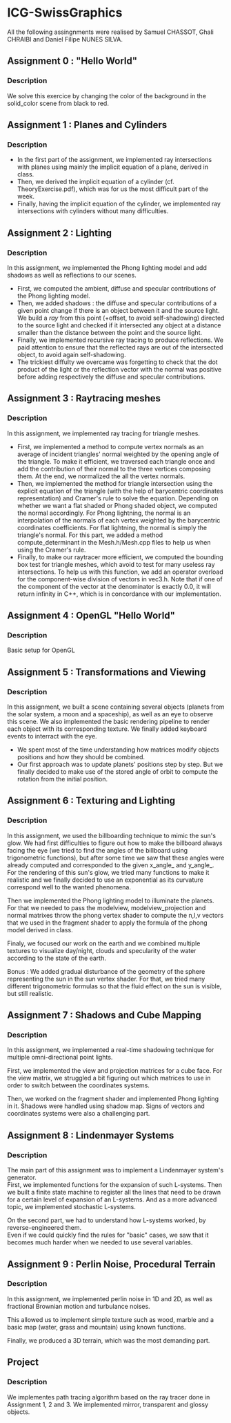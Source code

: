 # ICG-SwissGraphics

All the following assingnments were realised by Samuel CHASSOT, Ghali CHRAIBI and Daniel Filipe NUNES SILVA.

## Assignment 0 : "Hello World"

### Description
We solve this exercice by changing the color of the background in the solid_color scene from black to red.

## Assignment 1 : Planes and Cylinders

### Description
- In the first part of the assignment, we implemented ray intersections with planes using mainly the implicit equation of a plane, derived in class.
- Then, we derived the implicit equation of a cylinder (cf. TheoryExercise.pdf), which was for us the most difficult part of the week.
- Finally, having the implicit equation of the cylinder, we implemented ray intersections with cylinders without many difficulties.

## Assignment 2 : Lighting

### Description
In this assignment, we implemented the Phong lighting model and add shadows as well as reflections to our scenes.

- First, we computed the ambient, diffuse and specular contributions of the Phong lighting model.
- Then, we added shadows : the diffuse and specular contributions of a given point change if there is an object between it and the source light. We build a _ray_ from this point (+offset, to avoid self-shadowing) directed to the source light and checked if it intersected any object at a distance smaller than the distance between the point and the source light.
- Finally, we implemented recursive ray tracing to produce reflections. We paid attention to ensure that the reflected rays are out of the intersected object, to avoid again self-shadowing.
- The trickiest diffulty we overcame was forgetting to check that the dot product of the light or the reflection vector with the normal was positive before adding respectively the diffuse and specular contributions.

## Assignment 3 : Raytracing meshes

### Description
In this assignment, we implemented ray tracing for triangle meshes.

- First, we implemented a method to compute vertex normals as an average of incident triangles' normal weighted by the opening angle of the triangle. To make it efficient, we traversed each triangle once and add the contribution of their normal to the three vertices composing them. At the end, we normalized the all the vertex normals.
- Then, we implemented the method for triangle intersection using the explicit equation of the triangle (with the help of barycentric coordinates representation) and Cramer's rule to solve the equation. Depending on whether we  want a flat shaded or Phong shaded object, we computed the normal accordingly. For Phong lightning, the normal is an interpolation of the normals of each vertex weighted by the barycentric coordinates coefficients. For flat lightning, the normal is simply the triangle's normal.
For this part, we added a method compute_determinant in the Mesh.h/Mesh.cpp files to help us when using the Cramer's rule.
- Finally, to make our raytracer more efficient, we computed the bounding box test for triangle meshes, which avoid to test for many useless ray intersections. To help us with this function, we add an operator overload for the component-wise division of vectors in vec3.h.
Note that if one of the component of the vector at the denominator is exactly 0.0, it will return infinity in C++, which is in concordance with our implementation.

## Assignment 4 : OpenGL "Hello World"

### Description
Basic setup for OpenGL


## Assignment 5 : Transformations and Viewing

### Description
In this assignment, we built a scene containing several objects (planets from the solar system, a moon and a spaceship), as well as an eye to observe this scene. We also implemented the basic rendering pipeline to render each object with its corresponding texture. We finally added keyboard events to interract with the eye.

- We spent most of the time understanding how matrices modify objects positions and how they should be combined.
- Our first approach was to update planets' positions step by step. But we finally decided to make use of the stored angle of orbit to compute the rotation from the initial position.

## Assignment 6 : Texturing and Lighting

### Description

In this assignment, we used the billboarding technique to mimic the sun's glow. We had first difficulties to figure out how to make the billboard always facing the eye (we tried to find the angles of the billboard using trigonometric functions), but after some time we saw that these angles were already computed and corresponded to the given x\_angle_ and y\_angle_.
For the rendering of this sun's glow, we tried many functions to make it realistic and we finally decided to use an exponential as its curvature correspond well to the wanted phenomena.

Then we implemented the Phong lighting model to illuminate the planets. For that we needed to pass the modelview, modelview_projection and normal matrixes throw the phong vertex shader to compute the n,l,v vectors that we used in the fragment shader to apply the formula of the phong model derived in class.

Finaly, we focused our work on the earth and we combined multiple textures to visualize day/night, clouds and specularity of the water according to the state of the earth.

Bonus : We added gradual disturbance of the geometry of the sphere representing the sun in the sun vertex shader. For that, we tried many different trigonometric formulas so that the fluid effect on the sun is visible, but still realistic.

## Assignment 7 : Shadows and Cube Mapping

### Description
In this assignment, we implemented a real-time shadowing technique for multiple omni-directional point lights.

First, we implemented the view and projection matrices for a cube face. For the view matrix, we struggled a bit figuring out which matrices to use in order to switch between the coordinates systems.

Then, we worked on the fragment shader and implemented Phong lighting in it. Shadows were handled using shadow map. Signs of vectors and coordinates systems were also a challenging part. 

## Assignment 8 : Lindenmayer Systems

### Description  

The main part of this assignment was to implement a Lindenmayer system's generator.   
First, we implemented functions for the expansion of such L-systems. Then we built a finite state machine to register all the lines that need to be drawn for a certain level of expansion of an L-systems. And as a more advanced topic, we implemented stochastic L-systems.

On the second part, we had to understand how L-systems worked, by reverse-engineered them.    
Even if we could quickly find the rules for "basic" cases, we saw that it becomes much harder when we needed to use several variables.

## Assignment 9 : Perlin Noise, Procedural Terrain

### Description
In this assignment, we implemented perlin noise in 1D and 2D, as well as fractional Brownian motion and turbulance noises.  

This allowed us to implement simple texture such as wood, marble and a basic map (water, grass and mountain) using known functions.

Finally, we produced a 3D terrain, which was the most demanding part.  


## Project

### Description

We implementes path tracing algorithm based on the ray tracer done in Assignment 1, 2 and 3. We implemented mirror, transparent and glossy objects.
